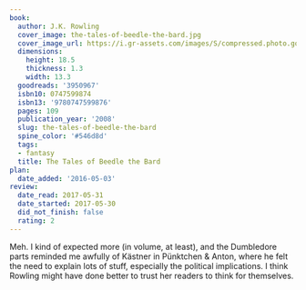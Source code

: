 ```yaml
---
book:
  author: J.K. Rowling
  cover_image: the-tales-of-beedle-the-bard.jpg
  cover_image_url: https://i.gr-assets.com/images/S/compressed.photo.goodreads.com/books/1373467575l/3950967._SX98_.jpg
  dimensions:
    height: 18.5
    thickness: 1.3
    width: 13.3
  goodreads: '3950967'
  isbn10: 0747599874
  isbn13: '9780747599876'
  pages: 109
  publication_year: '2008'
  slug: the-tales-of-beedle-the-bard
  spine_color: '#546d8d'
  tags:
  - fantasy
  title: The Tales of Beedle the Bard
plan:
  date_added: '2016-05-03'
review:
  date_read: 2017-05-31
  date_started: 2017-05-30
  did_not_finish: false
  rating: 2
---
```


Meh. I kind of expected more (in volume, at least), and the Dumbledore parts reminded me awfully of Kästner in Pünktchen &amp; Anton, where he felt the need to explain lots of stuff, especially the political implications. I think Rowling might have done better to trust her readers to think for themselves.
